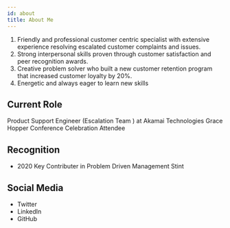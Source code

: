 ```yaml
---
id: about
title: About Me
---
```


1. Friendly and professional customer centric specialist with extensive experience resolving escalated customer complaints and issues. 
1. Strong interpersonal skills proven through customer satisfaction and peer recognition awards. 
1. Creative problem solver who built a new customer retention program that increased customer loyalty by 20%.
1. Energetic and always eager to learn new skills


## Current Role

Product Support Engineer (Escalation Team )  at Akamai Technologies
Grace Hopper Conference Celebration Attendee

## Recognition

- 2020 Key Contributer in Problem Driven Management Stint

## Social Media

- Twitter
- LinkedIn
- GitHub

